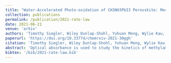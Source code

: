 ```yaml
---
title: "Water-Accelerated Photo-oxidation of CH3NH3PbI3 Perovskite: Mechanism, rate orders, and rate constants"
collection: publications
permalink: /publication/2021-rate-law
date: 2021-06-21
venue: 'arXiv'
authors: 'Timothy Siegler, Wiley Dunlap-Shohl, Yuhuan Meng, Wylie Kau, Preetham Sunkari, Chang-En Tsai,Zachary Armstrong, <b class="small-caps">Yu-Chia Chen</b>, David Beck, Marina Meila, and Hugh Hillhouse'
paperurl: 'https://doi.org/10.33774/chemrxiv-2021-30ggh'
citation: 'Timothy Siegler, Wiley Dunlap-Shohl, Yuhuan Meng, Wylie Kau, Preetham Sunkari, Chang-En Tsai,Zachary Armstrong, <b class="small-caps">Yu-Chia Chen</b>, David Beck, Marina Meila, and Hugh Hillhouse. Water-Accelerated Photo-oxidation of CH3NH3PbI3 Perovskite: Mechanism, rate orders, and rate constants. <i>ChemRxiv</i>, June 2021'
abstract: 'Optical absorbance is used to study the kinetics of methylammonium lead iodide (MAPbI3) thin film degradation in response to combinations of moisture, oxygen, and illumination over a range of temperatures. 105 degradations were conducted over 41 unique environmental conditions. We discover that water acts synergistically with oxygen in a water-accelerated photo-oxidation (WPO) pathway. This pathway is the dominant pathway at 25 $^\circ$C and is 10, 100, 1000, and >1000 times faster than dry photooxidation (DPO), degradation via hydrate formation, thermal degradation, and blue light degradation, respectively. We find that the rate determining step for DPO is proton abstraction from methylammonium while for WPO it is proton abstraction from water, which occurs at a faster rate and results in water acting as an accelerant for photooxidation of MAPbI3. A full kinetic rate equation is derived and fitted to the data to determine activation energies and rate constants.'
bibtex: '/bib/2021-rate-law.bib'
---
```

